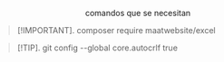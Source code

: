 <p align="center">comandos que se necesitan  </p>

>[!IMPORTANT].
>composer require maatwebsite/excel

>[!TIP].
>git config --global core.autocrlf true
